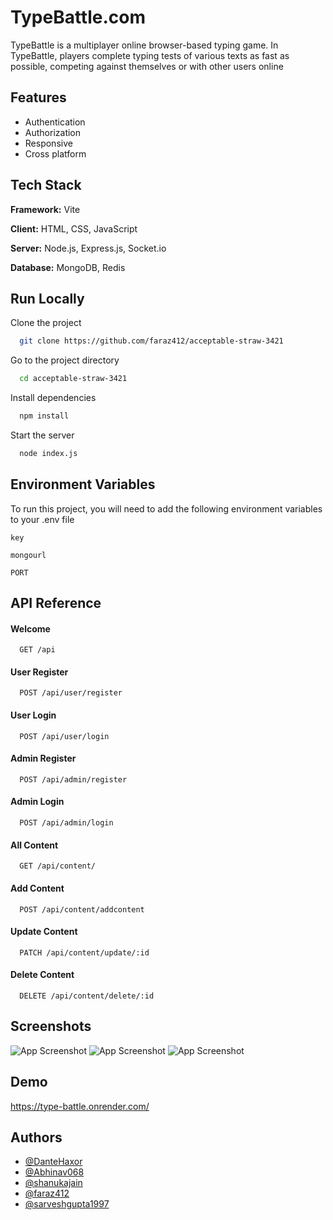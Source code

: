 
# TypeBattle.com

TypeBattle is a multiplayer online browser-based typing game. In TypeBattle, players complete typing tests of various texts as fast as possible, competing against themselves or with other users online

## Features

- Authentication
- Authorization
- Responsive
- Cross platform


## Tech Stack

**Framework:** Vite

**Client:** HTML, CSS, JavaScript 

**Server:** Node.js, Express.js, Socket.io

**Database:** MongoDB, Redis

## Run Locally

Clone the project

```bash
  git clone https://github.com/faraz412/acceptable-straw-3421
```

Go to the project directory

```bash
  cd acceptable-straw-3421
```

Install dependencies

```bash
  npm install
```

Start the server

```bash
  node index.js
```


## Environment Variables

To run this project, you will need to add the following environment variables to your .env file

`key`

`mongourl`

`PORT`


## API Reference

#### Welcome

```http
  GET /api
```
#### User Register

```http
  POST /api/user/register
```
#### User Login

```http
  POST /api/user/login
```
#### Admin Register

```http
  POST /api/admin/register
```
#### Admin Login

```http
  POST /api/admin/login
```
#### All Content

```http
  GET /api/content/
```
#### Add Content

```http
  POST /api/content/addcontent
```
#### Update Content

```http
  PATCH /api/content/update/:id
```
#### Delete Content

```http
  DELETE /api/content/delete/:id
```

## Screenshots

![App Screenshot](https://i.imgur.com/LhQOBsU.jpeg)
![App Screenshot](https://i.imgur.com/PfAyWy4.jpeg)
![App Screenshot](https://i.imgur.com/loiArEj.jpeg)



## Demo
https://type-battle.onrender.com/
## Authors

- [@DanteHaxor](https://github.com/DanteHaxor)
- [@Abhinav068](https://github.com/Abhinav068)
- [@shanukajain](https://github.com/shanukajain)
- [@faraz412](https://github.com/faraz412)
- [@sarveshgupta1997](https://github.com/sarveshgupta1997)
